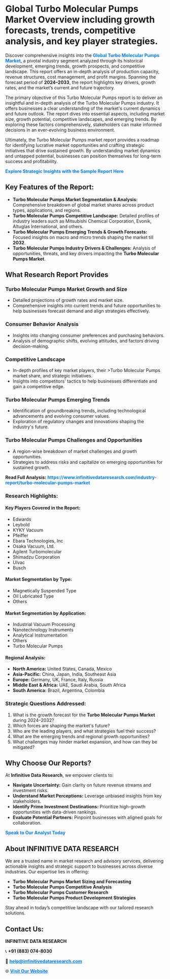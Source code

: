 <h1>Global Turbo Molecular Pumps Market Overview including growth forecasts, trends, competitive analysis, and key player strategies.</h1>
<p>
Discover comprehensive insights into the 
<a href="https://www.infinitivedataresearch.com/industry-report/turbo-molecular-pumps-market" rel="dofollow" style="color: #007BFF; text-decoration: none;"><strong>Global Turbo Molecular Pumps Market</strong></a>, a pivotal industry segment analyzed through its historical development, emerging trends, growth prospects, and competitive landscape. This report offers an in-depth analysis of production capacity, revenue structures, cost management, and profit margins. Spanning the forecast period of <strong>2024–2033</strong>, the report highlights key drivers, growth rates, and the market’s current and future trajectory.
</p>
<p>
The primary objective of this Turbo Molecular Pumps report is to deliver an insightful and in-depth analysis of the Turbo Molecular Pumps industry. It offers businesses a clear understanding of the market's current dynamics and future outlook. The report dives into essential aspects, including market size, growth potential, competitive landscapes, and emerging trends. By exploring these factors comprehensively, stakeholders can make informed decisions in an ever-evolving business environment.
</p>
<p>
Ultimately, the Turbo Molecular Pumps market report provides a roadmap for identifying lucrative market opportunities and crafting strategic initiatives that drive sustained growth. By understanding market dynamics and untapped potential, businesses can position themselves for long-term success and profitability.
</p>
<p>
<a href="https://www.infinitivedataresearch.com/request-sample/reportId=103788" style="color: #007BFF; text-decoration: none;"><strong>Explore Strategic Insights with the Sample Report Here</strong></a>
</p>

<h2>Key Features of the Report:</h2>
<ul>
<li><strong>Turbo Molecular Pumps Market Segmentation & Analysis:</strong> Comprehensive breakdown of global market shares across product types, applications, and regions.</li>
<li><strong>Turbo Molecular Pumps Competitive Landscape:</strong> Detailed profiles of industry leaders such as Mitsubishi Chemical Corporation, Evonik, Altuglas International, and others.</li>
<li><strong>Turbo Molecular Pumps Emerging Trends & Growth Forecasts:</strong> Focused insights on macro and micro trends shaping the market till <strong>2032</strong>.</li>
<li><strong>Turbo Molecular Pumps Industry Drivers & Challenges:</strong> Analysis of opportunities, threats, and key drivers impacting the <strong>Turbo Molecular Pumps Market</strong>.</li>
</ul>

<h2>What Research Report Provides</h2>
<h3>Turbo Molecular Pumps Market Growth and Size</h3>
<ul>
<li>Detailed projections of growth rates and market size.</li>
<li>Comprehensive insights into current trends and future opportunities to help businesses forecast demand and align strategies effectively.</li>
</ul>

<h3>Consumer Behavior Analysis</h3>
<ul>
<li>Insights into changing consumer preferences and purchasing behaviors.</li>
<li>Analysis of demographic shifts, evolving attitudes, and factors driving decision-making.</li>
</ul>

<h3>Competitive Landscape</h3>
<ul>
<li>In-depth profiles of key market players, their >Turbo Molecular Pumps market share, and strategic initiatives.</li>
<li>Insights into competitors' tactics to help businesses differentiate and gain a competitive edge.</li>
</ul>

<h3>Turbo Molecular Pumps Emerging Trends</h3>
<ul>
<li>Identification of groundbreaking trends, including technological advancements and evolving consumer values.</li>
<li>Exploration of regulatory changes and innovations shaping the industry's future.</li>
</ul>

<h3>Turbo Molecular Pumps Challenges and Opportunities</h3>
<ul>
<li>A region-wise breakdown of market challenges and growth opportunities.</li>
<li>Strategies to address risks and capitalize on emerging opportunities for sustained growth.</li>
</ul>
<p><strong>Read Full Analysis:</strong> <a href="https://www.infinitivedataresearch.com/industry-report/turbo-molecular-pumps-market" rel="dofollow" style="color: #007BFF; text-decoration: none;"><strong>https://www.infinitivedataresearch.com/industry-report/turbo-molecular-pumps-market</strong></a></p>
<h3>Research Highlights:</h3>
<h4>Key Players Covered in the Report:</h4>
<ul><li>Edwards</li><li>Leybold</li><li>KYKY Vacuum</li><li>Pfeiffer</li><li>Ebara Technologies, Inc</li><li>Osaka Vacuum, Ltd.</li><li>Agilent Turbomolecular</li><li>Shimadzu Corporation</li><li>Ulvac</li><li>Busch</li></ul>
<h4>Market Segmentation by Type:</h4>
<ul><li>Magnetically Suspended Type</li><li>Oil Lubricated Type</li><li>Others</li></ul>
<h4>Market Segmentation by Application:</h4>
<ul><li>Industrial Vacuum Processing</li><li>Nanotechnology Instruments</li><li>Analytical Instrumentation</li><li>Others</li><li>Turbo Molecular Pumps</li></ul>

<h4>Regional Analysis:</h4>
<ul>
<li><strong>North America:</strong> United States, Canada, Mexico</li>
<li><strong>Asia-Pacific:</strong> China, Japan, India, Southeast Asia</li>
<li><strong>Europe:</strong> Germany, UK, France, Italy, Russia</li>
<li><strong>Middle East & Africa:</strong> UAE, Saudi Arabia, South Africa</li>
<li><strong>South America:</strong> Brazil, Argentina, Colombia</li>
</ul>

<h3>Strategic Questions Addressed:</h3>
<ol>
<li>What is the growth forecast for the <strong>Turbo Molecular Pumps Market</strong> during 2024–2032?</li>
<li>Which forces are shaping the market's future?</li>
<li>Who are the leading players, and what strategies fuel their success?</li>
<li>What are the emerging trends and regional growth opportunities?</li>
<li>What challenges may hinder market expansion, and how can they be mitigated?</li>
</ol>

<h2>Why Choose Our Reports?</h2>
<p>At <strong>Infinitive Data Research</strong>, we empower clients to:</p>
<ul>
<li><strong>Navigate Uncertainty:</strong> Gain clarity on future revenue streams and investment risks.</li>
<li><strong>Understand Market Perceptions:</strong> Leverage unbiased insights from key stakeholders.</li>
<li><strong>Identify Prime Investment Destinations:</strong> Prioritize high-growth opportunities with data-driven rankings.</li>
<li><strong>Evaluate Potential Partners:</strong> Pinpoint businesses with aligned goals for collaboration.</li>
</ul>
<p><a href="https://www.infinitivedataresearch.com/industry-report/turbo-molecular-pumps-market" rel="dofollow" style="color: #007BFF; text-decoration: none;"><strong>Speak to Our Analyst Today</strong></a></p>

<h2>About INFINITIVE DATA RESEARCH</h2>
<p>We are a trusted name in market research and advisory services, delivering actionable insights and strategic support to businesses across diverse industries. Our expertise lies in offering:</p>
<ul>
<li><strong>Turbo Molecular Pumps Market Sizing and Forecasting</strong></li>
<li><strong>Turbo Molecular Pumps Competitive Analysis</strong></li>
<li><strong>Turbo Molecular Pumps Customer Research</strong></li>
<li><strong>Turbo Molecular Pumps Product Development Strategies</strong></li>
</ul>
<p>Stay ahead in today’s competitive landscape with our tailored research solutions.</p>

<h2>Contact Us:</h2>
<p><strong>INFINITIVE DATA RESEARCH</strong></p>
<p>📞 <strong>+91 (883) 074-8030</strong></p>
<p>📧 <strong><a href="mailto:help@infinitivedataresearch.com" style="color: #007BFF;">help@infinitivedataresearch.com</a></strong></p>
<p>🌐 <strong><a href="https://www.infinitivedataresearch.com" rel="dofollow" style="color: #007BFF;">Visit Our Website</a></strong></p>
